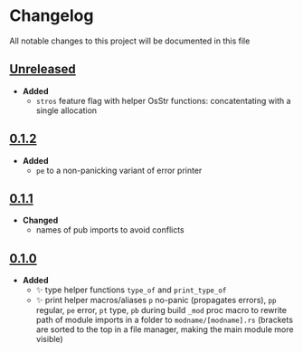 # Changelog
All notable changes to this project will be documented in this file

[unreleased]: https://github.com/eugenesvk/helperes/compare/0.1.2...HEAD
## [Unreleased]
<!-- - __Added__ -->
  <!-- + :sparkles:  -->
  <!-- new features -->
<!-- - __Changed__ -->
  <!-- +   -->
  <!-- changes in existing functionality -->
<!-- - __Fixed__ -->
  <!-- + :beetle:  -->
  <!-- bug fixes -->
<!-- - __Deprecated__ -->
  <!-- + :poop:  -->
  <!-- soon-to-be removed features -->
<!-- - __Removed__ -->
  <!-- + :wastebasket:  -->
  <!-- now removed features -->
<!-- - __Security__ -->
  <!-- + :lock:  -->
  <!-- vulnerabilities -->

- __Added__
  + `stros` feature flag with helper OsStr functions: concatentating with a single allocation


[0.1.2]: https://github.com/eugenesvk/helperes/releases/tag/0.1.2
## [0.1.2]
- __Added__
  + `pe` to a non-panicking variant of error printer

[0.1.1]: https://github.com/eugenesvk/helperes/releases/tag/0.1.1
## [0.1.1]
- __Changed__
  + names of pub imports to avoid conflicts

[0.1.0]: https://github.com/eugenesvk/helperes/releases/tag/0.1.0
## [0.1.0]

- __Added__
  + ✨ type helper functions `type_of` and `print_type_of`
  + ✨ print helper macros/aliases `p` no-panic (propagates errors),  `pp` regular, `pe` error, `pt` type, `pb` during build
  `_mod` proc macro to rewrite path of module imports in a folder to `modname/[modname].rs` (brackets are sorted to the top in a file manager, making the main module more visible)
